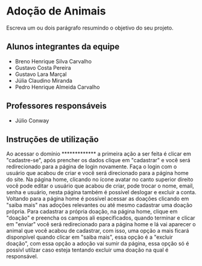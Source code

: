 # Adoção de Animais
Escreva um ou dois  parágrafo resumindo o objetivo do seu projeto.

## Alunos integrantes da equipe

* Breno Henrique Silva Carvalho
* Gustavo Costa Pereira
* Gustavo Lara Marçal
* Júlia Claudino Miranda
* Pedro Henrique Almeida Carvalho

## Professores responsáveis

* Júlio Conway

## Instruções de utilização

Ao acessar o domínio ************* a primeira ação a ser feita é clicar em "cadastre-se", após prencher os dados clique em "cadastrar" e você será redirecionado para a página de login novamente. Faça o login com o usuário que acabou de criar e você será direcionado para a página home do site. Na página home, clicando no ícone avatar no canto superior direito você pode editar o usuário que acabou de criar, pode trocar o nome, email, senha e usuário, nesta página também é possível deslogar e excluir a conta. Voltando para a página home é possível acessar as doações clicando em "saiba mais" nas adoções relevantes ou até mesmo cadastrar uma doação própria. Para cadastrar a própria doação, na página home, clique em "doação" e preencha os campos ali especificados, quando terminar e clicar em "enviar" você será redirecionado para a página home e lá vai aparecer o animal que você acabou de cadastrar, com isso, uma opção a mais ficará disponpível quando clicar em "saiba mais", essa opção é a "excluir doação", com essa opção a adoção vai sumir da página, essa opção só é possívl utilzar caso esteja tentando excluir uma doação na qual é responsável.
